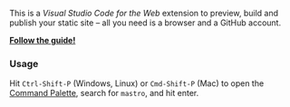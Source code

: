 This is a _Visual Studio Code for the Web_ extension to preview, build and publish your static site – all you need is a browser and a GitHub account.

**[Follow the guide!](https://mastrojs.github.io/guide/)**

### Usage

Hit `Ctrl-Shift-P` (Windows, Linux) or `Cmd-Shift-P` (Mac) to open the [Command Palette](https://code.visualstudio.com/docs/getstarted/userinterface#_command-palette), search for `mastro`, and hit enter.
